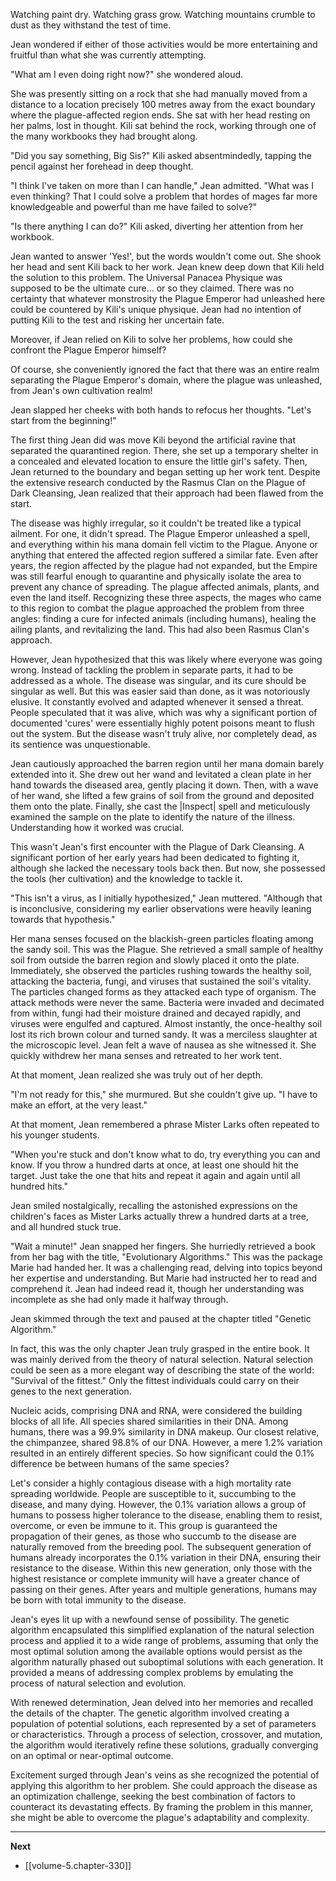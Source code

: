 
Watching paint dry. Watching grass grow. Watching mountains crumble to dust as they withstand the test of time.

Jean wondered if either of those activities would be more entertaining and fruitful than what she was currently attempting.

"What am I even doing right now?" she wondered aloud.

She was presently sitting on a rock that she had manually moved from a distance to a location precisely 100 metres away from the exact boundary where the plague-affected region ends. She sat with her head resting on her palms, lost in thought. Kili sat behind the rock, working through one of the many workbooks they had brought along.

"Did you say something, Big Sis?" Kili asked absentmindedly, tapping the pencil against her forehead in deep thought.

"I think I've taken on more than I can handle," Jean admitted. "What was I even thinking? That I could solve a problem that hordes of mages far more knowledgeable and powerful than me have failed to solve?"

"Is there anything I can do?" Kili asked, diverting her attention from her workbook.

Jean wanted to answer 'Yes!', but the words wouldn't come out. She shook her head and sent Kili back to her work. Jean knew deep down that Kili held the solution to this problem. The Universal Panacea Physique was supposed to be the ultimate cure... or so they claimed. There was no certainty that whatever monstrosity the Plague Emperor had unleashed here could be countered by Kili's unique physique. Jean had no intention of putting Kili to the test and risking her uncertain fate.

Moreover, if Jean relied on Kili to solve her problems, how could she confront the Plague Emperor himself?

Of course, she conveniently ignored the fact that there was an entire realm separating the Plague Emperor's domain, where the plague was unleashed, from Jean's own cultivation realm!

Jean slapped her cheeks with both hands to refocus her thoughts. "Let's start from the beginning!"

The first thing Jean did was move Kili beyond the artificial ravine that separated the quarantined region. There, she set up a temporary shelter in a concealed and elevated location to ensure the little girl's safety. Then, Jean returned to the boundary and began setting up her work tent. Despite the extensive research conducted by the Rasmus Clan on the Plague of Dark Cleansing, Jean realized that their approach had been flawed from the start.

The disease was highly irregular, so it couldn't be treated like a typical ailment. For one, it didn't spread. The Plague Emperor unleashed a spell, and everything within his mana domain fell victim to the Plague. Anyone or anything that entered the affected region suffered a similar fate. Even after years, the region affected by the plague had not expanded, but the Empire was still fearful enough to quarantine and physically isolate the area to prevent any chance of spreading. The plague affected animals, plants, and even the land itself. Recognizing these three aspects, the mages who came to this region to combat the plague approached the problem from three angles: finding a cure for infected animals (including humans), healing the ailing plants, and revitalizing the land. This had also been Rasmus Clan's approach.

However, Jean hypothesized that this was likely where everyone was going wrong. Instead of tackling the problem in separate parts, it had to be addressed as a whole. The disease was singular, and its cure should be singular as well. But this was easier said than done, as it was notoriously elusive. It constantly evolved and adapted whenever it sensed a threat. People speculated that it was alive, which was why a significant portion of documented 'cures' were essentially highly potent poisons meant to flush out the system. But the disease wasn't truly alive, nor completely dead, as its sentience was unquestionable.

Jean cautiously approached the barren region until her mana domain barely extended into it. She drew out her wand and levitated a clean plate in her hand towards the diseased area, gently placing it down. Then, with a wave of her wand, she lifted a few grains of soil from the ground and deposited them onto the plate. Finally, she cast the |Inspect| spell and meticulously examined the sample on the plate to identify the nature of the illness. Understanding how it worked was crucial.

This wasn't Jean's first encounter with the Plague of Dark Cleansing. A significant portion of her early years had been dedicated to fighting it, although she lacked the necessary tools back then. But now, she possessed the tools (her cultivation) and the knowledge to tackle it.

"This isn't a virus, as I initially hypothesized," Jean muttered. "Although that is inconclusive, considering my earlier observations were heavily leaning towards that hypothesis."

Her mana senses focused on the blackish-green particles floating among the sandy soil. This was the Plague. She retrieved a small sample of healthy soil from outside the barren region and slowly placed it onto the plate. Immediately, she observed the particles rushing towards the healthy soil, attacking the bacteria, fungi, and viruses that sustained the soil's vitality. The particles changed forms as they attacked each type of organism. The attack methods were never the same. Bacteria were invaded and decimated from within, fungi had their moisture drained and decayed rapidly, and viruses were engulfed and captured. Almost instantly, the once-healthy soil lost its rich brown colour and turned sandy. It was a merciless slaughter at the microscopic level. Jean felt a wave of nausea as she witnessed it. She quickly withdrew her mana senses and retreated to her work tent.

At that moment, Jean realized she was truly out of her depth.

"I'm not ready for this," she murmured. But she couldn't give up. "I have to make an effort, at the very least."

At that moment, Jean remembered a phrase Mister Larks often repeated to his younger students.

"When you're stuck and don't know what to do, try everything you can and know. If you throw a hundred darts at once, at least one should hit the target. Just take the one that hits and repeat it again and again until all hundred hits."

Jean smiled nostalgically, recalling the astonished expressions on the children's faces as Mister Larks actually threw a hundred darts at a tree, and all hundred stuck true.

"Wait a minute!" Jean snapped her fingers. She hurriedly retrieved a book from her bag with the title, "Evolutionary Algorithms." This was the package Marie had handed her. It was a challenging read, delving into topics beyond her expertise and understanding. But Marie had instructed her to read and comprehend it. Jean had indeed read it, though her understanding was incomplete as she had only made it halfway through.

Jean skimmed through the text and paused at the chapter titled "Genetic Algorithm."

In fact, this was the only chapter Jean truly grasped in the entire book. It was mainly derived from the theory of natural selection. Natural selection could be seen as a more elegant way of describing the state of the world: "Survival of the fittest." Only the fittest individuals could carry on their genes to the next generation.

Nucleic acids, comprising DNA and RNA, were considered the building blocks of all life. All species shared similarities in their DNA. Among humans, there was a 99.9% similarity in DNA makeup. Our closest relative, the chimpanzee, shared 98.8% of our DNA. However, a mere 1.2% variation resulted in an entirely different species. So how significant could the 0.1% difference be between humans of the same species?

Let's consider a highly contagious disease with a high mortality rate spreading worldwide. People are susceptible to it, succumbing to the disease, and many dying. However, the 0.1% variation allows a group of humans to possess higher tolerance to the disease, enabling them to resist, overcome, or even be immune to it. This group is guaranteed the propagation of their genes, as those who succumb to the disease are naturally removed from the breeding pool. The subsequent generation of humans already incorporates the 0.1% variation in their DNA, ensuring their resistance to the disease. Within this new generation, only those with the highest resistance or complete immunity will have a greater chance of passing on their genes. After years and multiple generations, humans may be born with total immunity to the disease.

Jean's eyes lit up with a newfound sense of possibility. The genetic algorithm encapsulated this simplified explanation of the natural selection process and applied it to a wide range of problems, assuming that only the most optimal solution among the available options would persist as the algorithm naturally phased out suboptimal solutions with each generation. It provided a means of addressing complex problems by emulating the process of natural selection and evolution.

With renewed determination, Jean delved into her memories and recalled the details of the chapter. The genetic algorithm involved creating a population of potential solutions, each represented by a set of parameters or characteristics. Through a process of selection, crossover, and mutation, the algorithm would iteratively refine these solutions, gradually converging on an optimal or near-optimal outcome.

Excitement surged through Jean's veins as she recognized the potential of applying this algorithm to her problem. She could approach the disease as an optimization challenge, seeking the best combination of factors to counteract its devastating effects. By framing the problem in this manner, she might be able to overcome the plague's adaptability and complexity.

____

**Next**
* [[volume-5.chapter-330]]